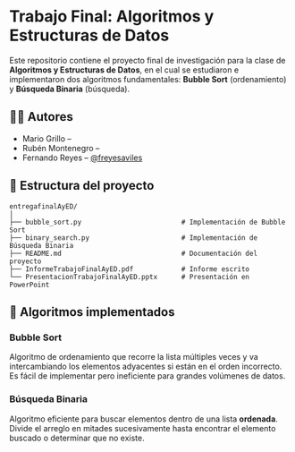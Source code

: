 # Trabajo Final: Algoritmos y Estructuras de Datos

Este repositorio contiene el proyecto final de investigación para la clase de **Algoritmos y Estructuras de Datos**, en el cual se estudiaron e implementaron dos algoritmos fundamentales: **Bubble Sort** (ordenamiento) y **Búsqueda Binaria** (búsqueda).

## 👨‍💻 Autores

- Mario Grillo – 
- Rubén Montenegro – 
- Fernando Reyes – [@freyesaviles](https://github.com/freyesaviles)

## 📁 Estructura del proyecto

```
entregafinalAyED/
│
├── bubble_sort.py                         # Implementación de Bubble Sort 
├── binary_search.py                       # Implementación de Búsqueda Binaria
├── README.md                              # Documentación del proyecto
├── InformeTrabajoFinalAyED.pdf            # Informe escrito
└── PresentacionTrabajoFinalAyED.pptx      # Presentación en PowerPoint
```

## 🧠 Algoritmos implementados

### Bubble Sort
Algoritmo de ordenamiento que recorre la lista múltiples veces y va intercambiando los elementos adyacentes si están en el orden incorrecto. Es fácil de implementar pero ineficiente para grandes volúmenes de datos.

### Búsqueda Binaria
Algoritmo eficiente para buscar elementos dentro de una lista **ordenada**. Divide el arreglo en mitades sucesivamente hasta encontrar el elemento buscado o determinar que no existe.
